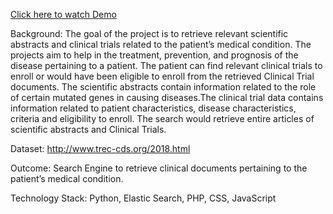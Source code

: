 [Click here to watch Demo](https://www.screencast.com/t/gK8oWTB4wQRZ)

Background: The goal of the project is to retrieve relevant scientific abstracts and clinical trials related to the patient’s medical condition. The projects aim to help in the treatment, prevention, and prognosis of the disease pertaining to a patient. The patient can find relevant clinical trials to enroll or would have been eligible to enroll from the retrieved Clinical Trial documents. The scientific abstracts contain information related to the role of certain mutated genes in causing diseases.The clinical trial data contains information related to patient characteristics, disease characteristics, criteria and eligibility to enroll. The search would retrieve entire articles of scientific abstracts and Clinical Trials.

Dataset: 
http://www.trec-cds.org/2018.html

Outcome: Search Engine to retrieve clinical documents pertaining to the patient’s medical condition.

Technology Stack: Python, Elastic Search, PHP, CSS, JavaScript
